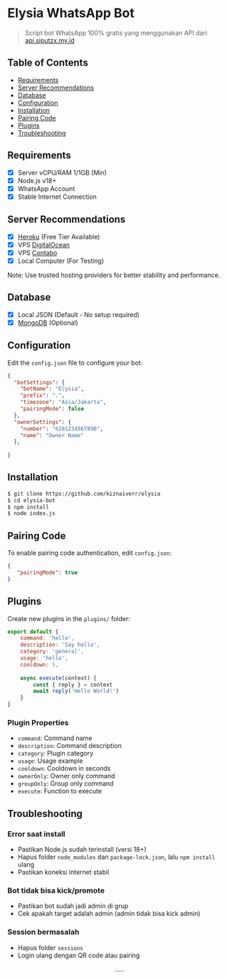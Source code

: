 # Elysia WhatsApp Bot
> Script bot WhatsApp 100% gratis yang menggunakan API dari [api.siputzx.my.id](https://api.siputzx.my.id)

## Table of Contents
- [Requirements](#requirements)
- [Server Recommendations](#server-recommendations)
- [Database](#database)
- [Configuration](#configuration)
- [Installation](#installation)
- [Pairing Code](#pairing-code)
- [Plugins](#plugins)
- [Troubleshooting](#troubleshooting)

## Requirements

- [x] Server vCPU/RAM 1/1GB (Min)
- [x] Node.js v18+
- [x] WhatsApp Account
- [x] Stable Internet Connection

## Server Recommendations

- [x] [Heroku](https://heroku.com/) (Free Tier Available)
- [x] VPS [DigitalOcean](https://digitalocean.com/)
- [x] VPS [Contabo](https://contabo.com/)
- [x] Local Computer (For Testing)

Note: Use trusted hosting providers for better stability and performance.

## Database

- [x] Local JSON (Default - No setup required)
- [x] [MongoDB](https://mongodb.com) (Optional)

## Configuration

Edit the `config.json` file to configure your bot:

```json
{
  "botSettings": {
    "botName": "Elysia",
    "prefix": ".",
    "timezone": "Asia/Jakarta",
    "pairingMode": false
  },
  "ownerSettings": {
    "number": "6281234567890",
    "name": "Owner Name"
  },
  
}
```

## Installation

```bash
$ git clone https://github.com/kiznaiverr/elysia
$ cd elysia-bot
$ npm install
$ node index.js
```

## Pairing Code

To enable pairing code authentication, edit `config.json`:

```json
{
   "pairingMode": true
}
```

## Plugins

Create new plugins in the `plugins/` folder:

```javascript
export default {
    command: 'hello',
    description: 'Say hello',
    category: 'general',
    usage: 'hello',
    cooldown: 5,
    
    async execute(context) {
        const { reply } = context
        await reply('Hello World!')
    }
}
```

### Plugin Properties

- `command`: Command name
- `description`: Command description  
- `category`: Plugin category
- `usage`: Usage example
- `cooldown`: Cooldown in seconds
- `ownerOnly`: Owner only command
- `groupOnly`: Group only command
- `execute`: Function to execute

## Troubleshooting

### Error saat install
- Pastikan Node.js sudah terinstall (versi 18+)
- Hapus folder `node_modules` dan `package-lock.json`, lalu `npm install` ulang
- Pastikan koneksi internet stabil

### Bot tidak bisa kick/promote
- Pastikan bot sudah jadi admin di grup
- Cek apakah target adalah admin (admin tidak bisa kick admin)

### Session bermasalah
- Hapus folder `sessions`
- Login ulang dengan QR code atau pairing



<p align="center">.....</p>
